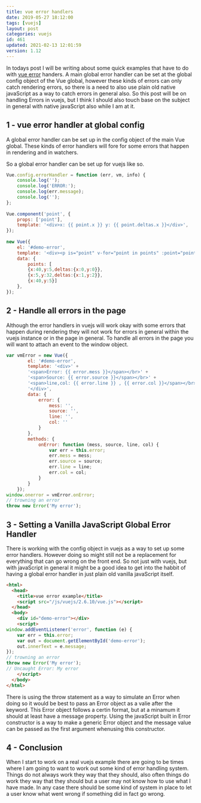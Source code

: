 ```yaml
---
title: vue error handlers
date: 2019-05-27 18:12:00
tags: [vuejs]
layout: post
categories: vuejs
id: 461
updated: 2021-02-13 12:01:59
version: 1.12
---
```


In todays post I will be writing about some quick examples that have to do with [vue error](https://vuejs.org/v2/api/#errorHandler) handers. A main global error handler can be set at the global config object of the Vue global, however these kinds of errors can only catch rendering errors, so there is a need to also use plain old native javaScript as a way to catch errors in general also. So this post will be on handling Errors in vuejs, but I think I should also touch base on the subject in general with native javaScript also while I am at it.

<!-- more -->

## 1 - vue error handler at global config

A global error handler can be set up in the config object of the main Vue global. These kinds of error handlers will fore for some errors that happen in rendering and in watchers.

So a global error handler can be set up for vuejs like so.

```js
Vue.config.errorHandler = function (err, vm, info) {
    console.log('');
    console.log('ERROR:');
    console.log(err.message);
    console.log('');
};
 
Vue.component('point', {
    props: ['point'],
    template: '<div>x: {{ point.x }} y: {{ point.deltas.x }}</div>',
});
 
new Vue({
    el: '#demo-error',
    template: '<div><p is="point" v-for="point in points" :point="point"></p></div>',
    data: {
        points: [ 
        {x:40,y:5,deltas:{x:0,y:0}},
        {x:5,y:32,deltas:{x:1,y:2}},
        {x:40,y:5}]
    },
});
```

## 2 - Handle all errors in the page

Although the error handlers in vuejs will work okay with some errors that happen during rendering they will not work for errors in general within the vuejs instance or in the page in general. To handle all errors in the page you will want to attach an event to the window object.

```js
var vmError = new Vue({
        el: '#demo-error',
        template: '<div>' +
        '<span>Error: {{ error.mess }}</span></br>' +
        '<span>Source: {{ error.source }}</span></br>' +
        '<span>line,col: {{ error.line }} , {{ error.col }}</span></br>' +
        '</div>',
        data: {
            error: {
                mess: '',
                source: '',
                line: '',
                col: ''
            }
        },
        methods: {
            onError: function (mess, source, line, col) {
                var err = this.error;
                err.mess = mess;
                err.source = source;
                err.line = line;
                err.col = col;
            }
        }
    });
window.onerror = vmError.onError;
// trowning an error
throw new Error('My error');
```

## 3 - Setting a Vanilla JavaScript Global Error Handler

There is working with the config object in vuejs as a way to set up some error handlers. However doing so might still not be a replacement for everything that can go wrong on the front end. So not just with vuejs, but with javaScript in general it might be a good idea to get into the habbit of having a global error handler in just plain old vanilla javaScript itself.

```html
<html>
  <head>
    <title>vue error example</title>
    <script src="/js/vuejs/2.6.10/vue.js"></script>
  </head>
  <body>
    <div id="demo-error"></div>
    <script>
window.addEventListener('error', function (e) {
    var err = this.error;
    var out = document.getElementById('demo-error');
    out.innerText = e.message;
});
// trowning an error
throw new Error('My error');
// Uncaught Error: My error
    </script>
  </body>
</html>
```

There is using the throw statement as a way to simulate an Error when doing so it would be best to pass an Error object as a valie after the keyword. This Error object follows a certin format, but at a minamum it should at least have a message property. Using the javaScript built in Error constructor is a way to make a generic Error object and the message value can be passed as the first argument whenusing this constructor.

## 4 - Conclusion

When I start to work on a real vuejs example there are going to be times where I am going to want to work out some kind of error handling system. Things do not always work they way that they should, also often things do work they way that they should but a user may not know how to use what I have made. In any case there should be some kind of system in place to let a user know what went wrong if something did in fact go wrong.
